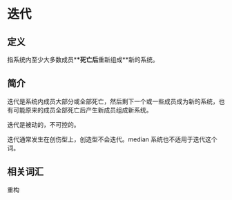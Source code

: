 # 迭代

## 定义

指系统内至少大多数成员\***\*死亡后**重新组成\*\*新的系统。

## 简介

迭代是系统内成员大部分或全部死亡，然后剩下一个或一些成员成为新的系统，也有可能原来的成员全部死亡后产生新成员组成新系统。

迭代是被动的，不可控的。

迭代通常发生在创伤型上，创造型不会迭代。median 系统也不适用于迭代这个词。

## 相关词汇

重构
